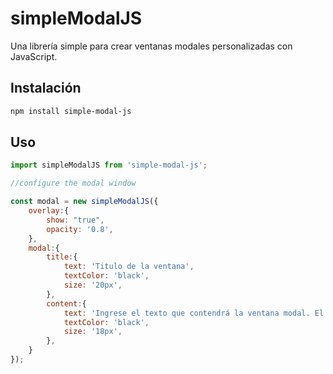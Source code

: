 # simpleModalJS

Una librería simple para crear ventanas modales personalizadas con JavaScript.

## Instalación

```bash
npm install simple-modal-js
```
## Uso
```javascript
import simpleModalJS from 'simple-modal-js';

//configure the modal window

const modal = new simpleModalJS({
    overlay:{
        show: "true",
        opacity: '0.8',
    },
    modal:{
        title:{
            text: 'Titulo de la ventana',
            textColor: 'black',
            size: '20px',
        },
        content:{
            text: 'Ingrese el texto que contendrá la ventana modal. El tamaño y color del texto se pueden personalizar.',
            textColor: 'black',
            size: '18px',
        },
    }
});
```